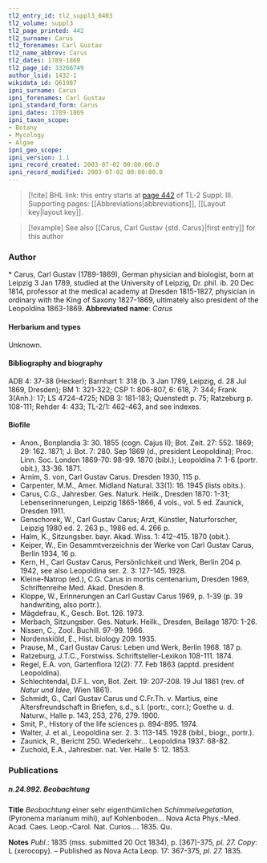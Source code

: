 ```yaml
---
tl2_entry_id: tl2_suppl3_0403
tl2_volume: suppl3
tl2_page_printed: 442
tl2_surname: Carus
tl2_forenames: Carl Gustav
tl2_name_abbrev: Carus
tl2_dates: 1789-1869
tl2_page_id: 33266749
author_lsid: 1432-1
wikidata_id: Q61987
ipni_surname: Carus
ipni_forenames: Carl Gustav
ipni_standard_form: Carus
ipni_dates: 1789-1869
ipni_taxon_scope: 
- Botany
- Mycology
- Algae
ipni_geo_scope: 
ipni_version: 1.1
ipni_record_created: 2003-07-02 00:00:00.0
ipni_record_modified: 2003-07-02 00:00:00.0
---
```



> [!cite] BHL link: this entry starts at [page 442](https://www.biodiversitylibrary.org/page/33266749) of TL-2 Suppl. III.
> Supporting pages: [[Abbreviations|abbreviations]], [[Layout key|layout key]].

> [!example] See also [[Carus, Carl Gustav {std. Carus}|first entry]] for this author

### Author

\* Carus, Carl Gustav (1789-1869), German physician and biologist, born at Leipzig 3 Jan 1789, studied at the University of Leipzig, Dr. phil. ib. 20 Dec 1814, professor at the medical academy at Dresden 1815-1827, physician in ordinary with the King of Saxony 1827-1869, ultimately also president of the Leopoldina 1863-1869. 
**Abbreviated name**: *Carus*

#### Herbarium and types

Unknown.

#### Bibliography and biography

ADB 4: 37-38 (Hecker); Barnhart 1: 318 (b. 3 Jan 1789, Leipzig, d. 28 Jul 1869, Dresden); BM 1: 321-322; CSP 1: 806-807, 6: 618, 7: 344; Frank 3(Anh.): 17; LS 4724-4725; NDB 3: 181-183; Quenstedt p. 75; Ratzeburg p. 108-111; Rehder 4: 433; TL-2/1: 462-463, and see indexes.

#### Biofile

- Anon., Bonplandia 3: 30. 1855 (cogn. Cajus II); Bot. Zeit. 27: 552. 1869; 29: 162. 1871; J. Bot. 7: 280. Sep 1869 (d., president Leopoldina); Proc. Linn. Soc. London 1869-70: 98-99. 1870 (bibl.); Leopoldina 7: 1-6 (portr. obit.), 33-36. 1871.
- Arnim, S. von, Carl Gustav Carus. Dresden 1930, 115 p.
- Carpenter, M.M., Amer. Midland Natural. 33(1): 16. 1945 (lists obits.).
- Carus, C.G., Jahresber. Ges. Naturk. Heilk., Dresden 1870: 1-31; Lebenserinnerungen, Leipzig 1865-1866, 4 vols., vol. 5 ed. Zaunick, Dresden 1911.
- Genschorek, W., Carl Gustav Carus; Arzt, Künstler, Naturforscher, Leipzig 1980 ed. 2. 263 p., 1986 ed. 4. 266 p.
- Halm, K., Sitzungsber. bayr. Akad. Wiss. 1: 412-415. 1870 (obit.).
- Keiper, W., Ein Gesammtverzeichnis der Werke von Carl Gustav Carus, Berlin 1934, 16 p.
- Kern, H., Carl Gustav Carus, Persönlichkeit und Werk, Berlin 204 p. 1942, see also Leopoldina ser. 2. 3: 127-145. 1928.
- Kleine-Natrop (ed.), C.G. Carus in mortis centenarium, Dresden 1969, Schriftenreihe Med. Akad. Dresden 8.
- Kloppe, W., Erinnerungen an Carl Gustav Carus 1969, p. 1-39 (p. 39 handwriting, also portr.).
- Mägdefrau, K., Gesch. Bot. 126. 1973.
- Merbach, Sitzungsber. Ges. Naturk. Heilk., Dresden, Beilage 1870: 1-26.
- Nissen, C., Zool. Buchill. 97-99. 1966.
- Nordenskiöld, E., Hist. biology 209. 1935.
- Prause, M., Carl Gustav Carus: Leben und Werk, Berlin 1968. 187 p.
- Ratzeburg, J.T.C., Forstwiss. Schriftsteller-Lexikon 108-111. 1874.
- Regel, E.A. von, Gartenflora 12(2): 77. Feb 1863 (apptd. president Leopoldina).
- Schlechtendal, D.F.L. von, Bot. Zeit. 19: 207-208. 19 Jul 1861 (rev. of *Natur und Idee*, Wien 1861).
- Schmidt, G., Carl Gustav Carus und C.Fr.Th. v. Martius, eine Altersfreundschaft in Briefen, s.d., s.l. (portr., corr.); Goethe u. d. Naturw., Halle p. 143, 253, 276, 279. 1900.
- Smit, P., History of the life sciences p. 894-895. 1974.
- Walter, J. et al., Leopoldina ser. 2. 3: 113-145. 1928 (bibl., biogr., portr.).
- Zaunick, R., Bericht 250. Wiederkehr... Leopoldina 1937: 68-82.
- Zuchold, E.A., Jahresber. nat. Ver. Halle 5: 12. 1853.

### Publications

##### n.24.992. Beobachtung

**Title**
*Beobachtung* einer sehr eigenthümlichen *Schimmelvegetation*, (Pyronema marianum mihi), auf Kohlenboden... Nova Acta Phys.-Med. Acad. Caes. Leop.-Carol. Nat. Curios.... 1835. Qu.

**Notes**
*Publ*.: 1835 (mss. submitted 20 Oct 1834), p. \[367\]-375, *pl. 27.* *Copy*: L (xerocopy). – Published as Nova Acta Leop. 17: 367-375, *pl. 27.* 1835.

